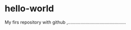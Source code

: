 hello-world
===========

My firs repository with github
,..............................................
